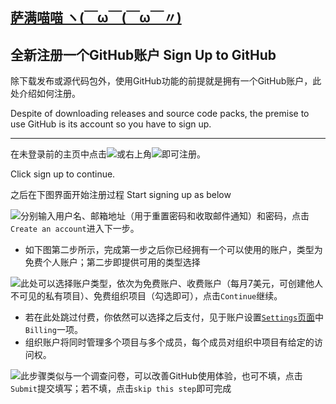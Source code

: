 ## [萨满喵喵 ヽ(￣ω￣(￣ω￣〃)](https://emlvirus.github.io/)

## 全新注册一个GitHub账户 Sign Up to GitHub

除下载发布或源代码包外，使用GitHub功能的前提就是拥有一个GitHub账户，此处介绍如何注册。

Despite of downloading releases and source code packs, the premise to use GitHub is its account so you have to sign up.

---

在未登录前的主页中点击![](images/signup.png)或右上角![](images/signup2.png)即可注册。

Click sign up to continue.

之后在下图界面开始注册过程 Start signing up as below

![](images/signup3.png)分别输入用户名、邮箱地址（用于重置密码和收取邮件通知）和密码，点击`Create an account`进入下一步。

* 如下图第二步所示，完成第一步之后你已经拥有一个可以使用的账户，类型为免费个人账户；第二步即提供可用的类型选择

![](images/step2.png)此处可以选择账户类型，依次为免费账户、收费账户（每月7美元，可创建他人不可见的私有项目）、免费组织项目（勾选即可），点击`Continue`继续。

* 若在此处跳过付费，你依然可以选择之后支付，见于账户设置[`Settings`页面](/settings.md)中`Billing`一项。
* 组织账户将同时管理多个项目与多个成员，每个成员对组织中项目有给定的访问权。

![](images/step3.png)此步骤类似与一个调查问卷，可以改善GitHub使用体验，也可不填，点击`Submit`提交填写；若不填，点击`skip this step`即可完成

